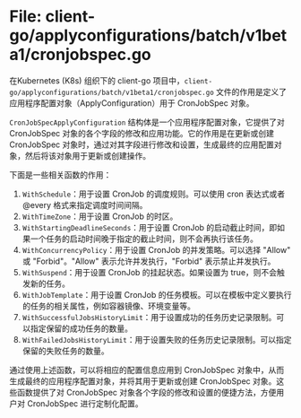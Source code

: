 # File: client-go/applyconfigurations/batch/v1beta1/cronjobspec.go

在Kubernetes (K8s) 组织下的 client-go 项目中，`client-go/applyconfigurations/batch/v1beta1/cronjobspec.go` 文件的作用是定义了应用程序配置对象（ApplyConfiguration）用于 CronJobSpec 对象。

`CronJobSpecApplyConfiguration` 结构体是一个应用程序配置对象，它提供了对 CronJobSpec 对象的各个字段的修改和应用功能。它的作用是在更新或创建 CronJobSpec 对象时，通过对其字段进行修改和设置，生成最终的应用配置对象，然后将该对象用于更新或创建操作。

下面是一些相关函数的作用：

1. `WithSchedule`：用于设置 CronJob 的调度规则。可以使用 cron 表达式或者 @every 格式来指定调度时间间隔。
2. `WithTimeZone`：用于设置 CronJob 的时区。
3. `WithStartingDeadlineSeconds`：用于设置 CronJob 的启动截止时间，即如果一个任务的启动时间晚于指定的截止时间，则不会再执行该任务。
4. `WithConcurrencyPolicy`：用于设置 CronJob 的并发策略。可以选择 "Allow" 或 "Forbid"。"Allow" 表示允许并发执行，"Forbid" 表示禁止并发执行。
5. `WithSuspend`：用于设置 CronJob 的挂起状态。如果设置为 true，则不会触发新的任务。
6. `WithJobTemplate`：用于设置 CronJob 的任务模板。可以在模板中定义要执行的任务的相关属性，例如容器镜像、环境变量等。
7. `WithSuccessfulJobsHistoryLimit`：用于设置成功的任务历史记录限制。可以指定保留的成功任务的数量。
8. `WithFailedJobsHistoryLimit`：用于设置失败的任务历史记录限制。可以指定保留的失败任务的数量。

通过使用上述函数，可以将相应的配置信息应用到 CronJobSpec 对象中，从而生成最终的应用程序配置对象，并将其用于更新或创建 CronJobSpec 对象。这些函数提供了对 CronJobSpec 对象各个字段的修改和设置的便捷方法，方便用户对 CronJobSpec 进行定制化配置。

